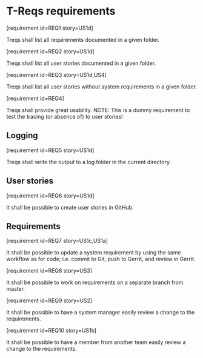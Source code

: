 # T-Reqs requirements

[requirement id=REQ1 story=US1d]

Treqs shall list all requirements documented in a given folder.

[requirement id=REQ2 story=US1d]

Treqs shall list all user stories documented in a given folder.


[requirement id=REQ3 story=US1d,US4]

Treqs shall list all user stories without system requirements in a given folder.

[requirement id=REQ4]

Treqs shall provide great usability.
NOTE: This is a dummy requirement to test the tracing (or absence of) to user stories!

## Logging

[requirement id=REQ5 story=US1d]

Treqs shall write the output to a log folder in the current directory.

## User stories

[requirement id=REQ6 story=US1d]

It shall be possible to create user stories in GitHub.

## Requirements

[requirement id=REQ7 story=US1c,US1a]

It shall be possible to update a system requirement by using the same workflow as for code; i.e. commit to Git, push to Gerrit, and review in Gerrit.

[requirement id=REQ8 story=US3]

It shall be possible to work on requirements on a separate branch from master.

[requirement id=REQ9 story=US2]

It shall be possible to have a system manager easily review a change to the requirements.

[requirement id=REQ10 story=US1b]

It shall be possible to have a member from another team easily review a change to the requirements.
